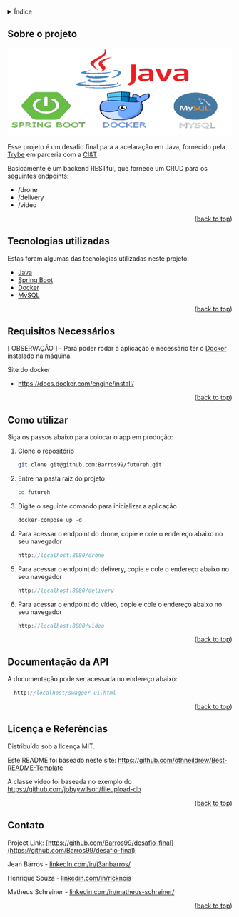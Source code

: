 <div id="top"></div>
<br />




<!-- TABLE OF CONTENTS -->
<details>
  <summary>Índice</summary>
  <ol>
    <li><a href="#sobre-o-projeto">Sobre o projeto</a></li>
    <li><a href="#tecnologias-utilizadas">Tecnologias utilizadas</a></li>
    <li><a href="#requisitos-necessários">Requisitos necessários</a></li>
    <li><a href="#como-utilizar">Como utilizar</a></li>
    <li><a href="#documentação-da-api">Documentação da api</a></li>
    <li><a href="#licença-e-referências">Licença e referências</a></li>
    <li><a href="#contato">Contato</a></li>
  </ol>
</details>



<!-- ABOUT THE PROJECT -->
## Sobre o projeto

[![Product Name Screen Shot][product-screenshot]](https://example.com)

Esse projeto é um desafio final para a acelaração em Java, fornecido pela [Trybe](https://www.betrybe.com/) em parceria com a [CI&T](https://ciandt.com/br/)

Basicamente é um backend RESTful, que fornece um CRUD para os seguintes endpoints:
* /drone
* /delivery
* /video

<p align="right">(<a href="#top">back to top</a>)</p>



## Tecnologias utilizadas

Estas foram algumas das tecnologias utilizadas neste projeto:

* [Java](https://www.java.com/pt-BR/)
* [Spring Boot](https://spring.io/projects/spring-boot)
* [Docker](https://www.docker.com/)
* [MySQL](https://www.mysql.com/)

<p align="right">(<a href="#top">back to top</a>)</p>


## Requisitos Necessários
[ OBSERVAÇÃO ] - Para poder rodar a aplicação é necessário ter o [Docker](https://docs.docker.com/) instalado na máquina.

Site do docker 
* https://docs.docker.com/engine/install/

<p align="right">(<a href="#top">back to top</a>)</p>

<!-- GETTING STARTED -->
## Como utilizar

Siga os passos abaixo para colocar o app em produção:


1. Clone o repositório
   ```sh
   git clone git@github.com:Barros99/futureh.git
   ```
2. Entre na pasta raiz do projeto
   ```sh
   cd futureh
   ```
3. Digite o seguinte comando para inicializar a aplicação
   ```js
   docker-compose up -d
   ```
4. Para acessar o endpoint do drone, copie e cole o endereço abaixo no seu navegador
   ```js
   http://localhost:8080/drone
   ```
5. Para acessar o endpoint do delivery, copie e cole o endereço abaixo no seu navegador
   ```js
   http://localhost:8080/delivery
   ```
6. Para acessar o endpoint do vídeo, copie e cole o endereço abaixo no seu navegador
   ```js
   http://localhost:8080/video
   ```

<p align="right">(<a href="#top">back to top</a>)</p>

## Documentação da API

A documentação pode ser acessada no endereço abaixo:
 ```js
   http://localhost/swagger-ui.html
   ```
<p align="right">(<a href="#top">back to top</a>)</p>

<!-- LICENSE -->
## Licença e Referências

Distribuído sob a licença MIT.

Este README foi baseado neste site: https://github.com/othneildrew/Best-README-Template

A classe video foi baseada no exemplo do https://github.com/jobyywilson/fileupload-db

<p align="right">(<a href="#top">back to top</a>)</p>



<!-- CONTACT -->
## Contato

Project Link: [https://github.com/Barros99/desafio-final](https://github.com/Barros99/desafio-final)

Jean Barros - [linkedIn.com/in/j3anbarros/](https://www.linkedin.com/in/j3anbarros/)

Henrique Souza - [linkedin.com/in/ricknois](https://www.linkedin.com/in/ricknois/)

Matheus Schreiner - [linkedin.com/in/matheus-schreiner/](https://www.linkedin.com/in/matheus-schreiner/)

<p align="right">(<a href="#top">back to top</a>)</p>

[linkedin-shield]: https://img.shields.io/badge/-LinkedIn-black.svg?style=for-the-badge&logo=linkedin&colorB=555
[linkedin-url]: https://www.linkedin.com/in/j3anbarros/
[product-screenshot]: readme-images/mern.png